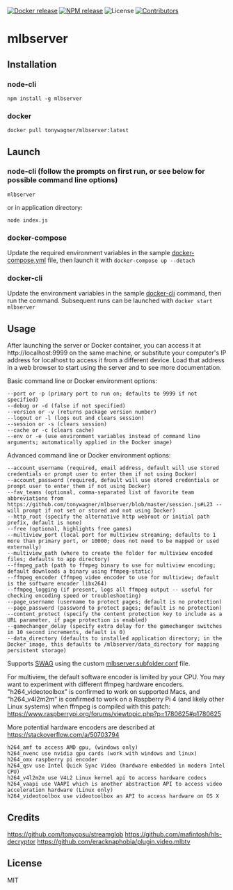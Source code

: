 [![Docker release](https://img.shields.io/docker/v/tonywagner/mlbserver)](https://hub.docker.com/r/tonywagner/mlbserver)
[![NPM release](https://img.shields.io/npm/v/mlbserver)](https://www.npmjs.com/package/mlbserver)
![License](https://img.shields.io/badge/license-MIT-blue)
[![Contributors](https://img.shields.io/github/contributors/tonywagner/mlbserver.svg)](https://github.com/tonywagner/mlbserver/graphs/contributors)

# mlbserver

## Installation

### node-cli
```
npm install -g mlbserver
```

### docker
```
docker pull tonywagner/mlbserver:latest
```


## Launch

### node-cli (follow the prompts on first run, or see below for possible command line options)
```
mlbserver
```
or in application directory:
```
node index.js
```

### docker-compose
Update the required environment variables in the sample [docker-compose.yml](https://github.com/tonywagner/mlbserver/blob/master/docker-compose.yml) file, then launch it with ```docker-compose up --detach```

### docker-cli
Update the environment variables in the sample [docker-cli](https://github.com/tonywagner/mlbserver/blob/master/docker-cli) command, then run the command. Subsequent runs can be launched with ```docker start mlbserver```


## Usage

After launching the server or Docker container, you can access it at http://localhost:9999 on the same machine, or substitute your computer's IP address for localhost to access it from a different device. Load that address in a web browser to start using the server and to see more documentation.

Basic command line or Docker environment options:

```
--port or -p (primary port to run on; defaults to 9999 if not specified)
--debug or -d (false if not specified)
--version or -v (returns package version number)
--logout or -l (logs out and clears session)
--session or -s (clears session)
--cache or -c (clears cache)
--env or -e (use environment variables instead of command line arguments; automatically applied in the Docker image)
```

Advanced command line or Docker environment options:

```
--account_username (required, email address, default will use stored credentials or prompt user to enter them if not using Docker)
--account_password (required, default will use stored credentials or prompt user to enter them if not using Docker)
--fav_teams (optional, comma-separated list of favorite team abbreviations from https://github.com/tonywagner/mlbserver/blob/master/session.js#L23 -- will prompt if not set or stored and not using Docker)
--http_root (specify the alternative http webroot or initial path prefix, default is none)
--free (optional, highlights free games)
--multiview_port (local port for multiview streaming; defaults to 1 more than primary port, or 10000; does not need to be mapped or used externally)
--multiview_path (where to create the folder for multiview encoded files; defaults to app directory)
--ffmpeg_path (path to ffmpeg binary to use for multiview encoding; default downloads a binary using ffmpeg-static)
--ffmpeg_encoder (ffmpeg video encoder to use for multiview; default is the software encoder libx264)
--ffmpeg_logging (if present, logs all ffmpeg output -- useful for checking encoding speed or troubleshooting)
--page_username (username to protect pages; default is no protection)
--page_password (password to protect pages; default is no protection)
--content_protect (specify the content protection key to include as a URL parameter, if page protection is enabled)
--gamechanger_delay (specify extra delay for the gamechanger switches in 10 second increments, default is 0)
--data_directory (defaults to installed application directory; in the Docker image, this defaults to /mlbserver/data_directory for mapping persistent storage)
```

Supports [SWAG](https://docs.linuxserver.io/general/swag/#preset-proxy-confs) using the custom [mlbserver.subfolder.conf](https://github.com/tonywagner/mlbserver/blob/master/mlbserver.subfolder.conf) file.

For multiview, the default software encoder is limited by your CPU. You may want to experiment with different ffmpeg hardware encoders. "h264_videotoolbox" is confirmed to work on supported Macs, and "h264_v4l2m2m" is confirmed to work on a Raspberry Pi 4 (and likely other Linux systems) when ffmpeg is compiled with this patch: https://www.raspberrypi.org/forums/viewtopic.php?p=1780625#p1780625

More potential hardware encoders are described at https://stackoverflow.com/a/50703794

```
h264_amf to access AMD gpu, (windows only)
h264_nvenc use nvidia gpu cards (work with windows and linux)
h264_omx raspberry pi encoder
h264_qsv use Intel Quick Sync Video (hardware embedded in modern Intel CPU)
h264_v4l2m2m use V4L2 Linux kernel api to access hardware codecs
h264_vaapi use VAAPI which is another abstraction API to access video acceleration hardware (Linux only)
h264_videotoolbox use videotoolbox an API to access hardware on OS X
```

## Credits

https://github.com/tonycpsu/streamglob
https://github.com/mafintosh/hls-decryptor
https://github.com/eracknaphobia/plugin.video.mlbtv


## License

MIT
